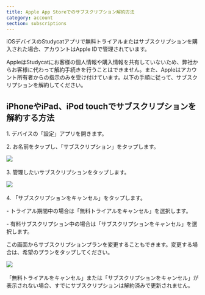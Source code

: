 ```yaml
---
title: Apple App Storeでのサブスクリプション解約方法
category: account
section: subscriptions
---
```

iOSデバイスのStudycatアプリで無料トライアルまたはサブスクリプションを購入された場合、アカウントはApple IDで管理されています。

AppleはStudycatにお客様の個人情報や購入情報を共有していないため、弊社からお客様に代わって解約手続きを行うことはできません。また、Appleはアカウント所有者からの指示のみを受け付けています。以下の手順に従って、サブスクリプションを解約してください。

## iPhoneやiPad、iPod touchでサブスクリプションを解約する方法

1\. デバイスの「設定」アプリを開きます。

2\. お名前をタップし、「サブスクリプション」をタップします。

​![](/attachments/token/nCIncCXCjZuIPV648xYt0lib3/?name=apple_settings_subscriptions_01.PNG.png)​

3\. 管理したいサブスクリプションをタップします。

​![](/attachments/token/snrsdRNd9mcFLX6QtMUDNOy3y/?name=apple_device-settings_subscriptions_01.PNG)​

4\. 「サブスクリプションをキャンセル」をタップします。

\- トライアル期間中の場合は「無料トライアルをキャンセル」を選択します。

\- 有料サブスクリプション中の場合は「サブスクリプションをキャンセル」を選択します。

この画面からサブスクリプションプランを変更することもできます。変更する場合は、希望のプランをタップしてください。

​![](/attachments/token/dSyv3ALuqCzNu7Rx7JG3JzBWr/?name=apple_device-settings_subscriptions_02.PNG)​

「無料トライアルをキャンセル」または「サブスクリプションをキャンセル」が表示されない場合、すでにサブスクリプションは解約済みで更新されません。